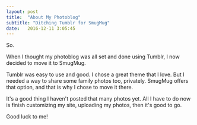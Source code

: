 ```yaml
---
layout: post
title:  "About My Photoblog"
subtitle: "Ditching Tumblr for SmugMug"
date:   2016-12-11 3:05:45
---
```


So.

When I thought my photoblog was all set and done using Tumblr, I now decided to move it to SmugMug. 

Tumblr was easy to use and good. I chose a great theme that I love. But I needed a way to share some family photos too, privately. SmugMug offers that option, and that is why I chose to move it there. 

It's a good thing I haven't posted that many photos yet. All I have to do now is finish customizing my site, uploading my photos, then it's good to go. 

Good luck to me!